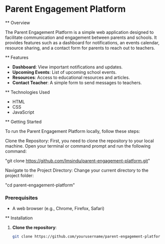 # Parent Engagement Platform

** Overview

The Parent Engagement Platform is a simple web application designed to facilitate communication and engagement between parents and schools. It provides features such as a dashboard for notifications, an events calendar, resource sharing, and a contact form for parents to reach out to teachers.

** Features

- **Dashboard**: View important notifications and updates.
- **Upcoming Events**: List of upcoming school events.
- **Resources**: Access to educational resources and articles.
- **Contact Teacher**: A simple form to send messages to teachers.

** Technologies Used

- HTML
- CSS
- JavaScript

** Getting Started

To run the Parent Engagement Platform locally, follow these steps:

Clone the Repository: First, you need to clone the repository to your local machine. Open your terminal or command prompt and run the following command:

"git clone https://github.com/Imsindu/parent-engagement-platform.git"

Navigate to the Project Directory: Change your current directory to the project folder:

"cd parent-engagement-platform"

### Prerequisites

- A web browser (e.g., Chrome, Firefox, Safari)

** Installation

1. **Clone the repository**:
   ```bash
   git clone https://github.com/yourusername/parent-engagement-platform.git
